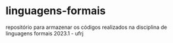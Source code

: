 # linguagens-formais
repositório para armazenar os códigos realizados na disciplina de linguagens formais 2023.1 - ufrj
